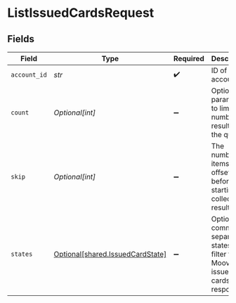 # ListIssuedCardsRequest


## Fields

| Field                                                                            | Type                                                                             | Required                                                                         | Description                                                                      |
| -------------------------------------------------------------------------------- | -------------------------------------------------------------------------------- | -------------------------------------------------------------------------------- | -------------------------------------------------------------------------------- |
| `account_id`                                                                     | *str*                                                                            | :heavy_check_mark:                                                               | ID of the account                                                                |
| `count`                                                                          | *Optional[int]*                                                                  | :heavy_minus_sign:                                                               | Optional parameter to limit the number of results in the query                   |
| `skip`                                                                           | *Optional[int]*                                                                  | :heavy_minus_sign:                                                               | The number of items to offset before starting to collect the result set          |
| `states`                                                                         | [Optional[shared.IssuedCardState]](../../models/shared/issuedcardstate.md)       | :heavy_minus_sign:                                                               | Optional, comma-separated states to filter the Moov list issued cards response.<br/> |